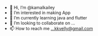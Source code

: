 - 👋 Hi, I’m @kamalkailey
- 👀 I’m interested in making App
- 🌱 I’m currently learning java and flutter
- 💞️ I’m looking to collaborate on ...
- 📫 How to reach me ...kkvelly@gmail.com

<!---
kamalkailey/kamalkailey is a ✨ special ✨ repository because its `README.md` (this file) appears on your GitHub profile.
You can click the Preview link to take a look at your changes.
--->
